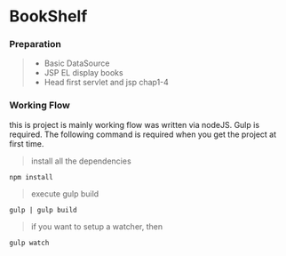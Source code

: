 BookShelf
=========

### Preparation
> * Basic DataSource
> * JSP EL display books
> * Head first servlet and jsp chap1-4

### Working Flow
this is project is mainly working flow was written via nodeJS. Gulp is required. The following command is required when you get the project at first time.

> install all the dependencies

    npm install

> execute gulp build

    gulp | gulp build

> if you want to setup a watcher, then

    gulp watch